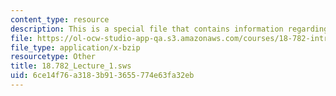 ```yaml
---
content_type: resource
description: This is a special file that contains information regarding lecture 1.
file: https://ol-ocw-studio-app-qa.s3.amazonaws.com/courses/18-782-introduction-to-arithmetic-geometry-fall-2013/6ce14f76a3183b913655774e63fa32eb_18.782_Lecture_1.sws
file_type: application/x-bzip
resourcetype: Other
title: 18.782_Lecture_1.sws
uid: 6ce14f76-a318-3b91-3655-774e63fa32eb
---
```

